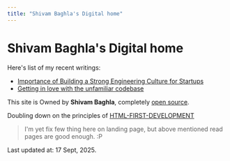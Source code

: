 ```yaml
---
title: "Shivam Baghla's Digital home"
---
```


# Shivam Baghla's Digital home

Here's list of my recent writings:

- [Importance of Building a Strong Engineering Culture for Startups](./blog/importance-of-building-a-strong-engineering-culture-for-startups)
- [Getting in love with the unfamiliar codebase](./blog/getting-in-love-with-the-unfamiliar-codebase)


This site is Owned by **Shivam Baghla**, completely [open source](https://github.com/shivambaghla/shivambaghla.com).

Doubling down on the principles of [HTML-FIRST-DEVELOPMENT](https://html-first.com/)

> I'm yet fix few thing here on landing page, but above mentioned read pages are good enough. :P

Last updated at: 17 Sept, 2025.
